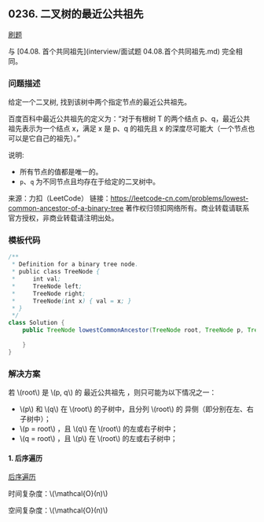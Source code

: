 <script src="https://cdn.bootcss.com/mathjax/2.7.7/MathJax.js?config=TeX-AMS-MML_HTMLorMML"></script>

## 0236. 二叉树的最近公共祖先

[刷题](qu0236/solu/Solution.java)

与 [04.08. 首个共同祖先](interview/面试题 04.08.首个共同祖先.md) 完全相同。

### 问题描述

给定一个二叉树, 找到该树中两个指定节点的最近公共祖先。

百度百科中最近公共祖先的定义为：“对于有根树 T 的两个结点 p、q，最近公共祖先表示为一个结点 x，满足 x 是 p、q 的祖先且 x 的深度尽可能大（一个节点也可以是它自己的祖先）。”

说明:

* 所有节点的值都是唯一的。
* `p`、`q` 为不同节点且均存在于给定的二叉树中。

来源：力扣（LeetCode）
链接：https://leetcode-cn.com/problems/lowest-common-ancestor-of-a-binary-tree
著作权归领扣网络所有。商业转载请联系官方授权，非商业转载请注明出处。

### 模板代码

``` java
/**
 * Definition for a binary tree node.
 * public class TreeNode {
 *     int val;
 *     TreeNode left;
 *     TreeNode right;
 *     TreeNode(int x) { val = x; }
 * }
 */
class Solution {
    public TreeNode lowestCommonAncestor(TreeNode root, TreeNode p, TreeNode q) {
        
    }
}
```

### 解决方案

若 \\(root\\) 是 \\(p, q\\) 的 最近公共祖先 ，则只可能为以下情况之一：

* \\(p\\) 和 \\(q\\) 在 \\(root\\) 的子树中，且分列 \\(root\\) 的 异侧（即分别在左、右子树中）；
* \\(p = root\\) ，且 \\(q\\) 在 \\(root\\) 的左或右子树中；
* \\(q = root\\) ，且 \\(p\\) 在 \\(root\\) 的左或右子树中；

#### 1. 后序遍历

[后序遍历](qu0236/solu1/Solution.java)

时间复杂度：\\(\mathcal{O}(n)\\)

空间复杂度：\\(\mathcal{O}(n)\\)

